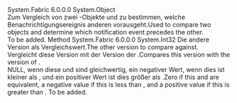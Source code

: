 <Type Name="ServiceEndpointsVersion" FullName="System.Fabric.ServiceEndpointsVersion">
  <TypeSignature Language="C#" Value="public sealed class ServiceEndpointsVersion" />
  <TypeSignature Language="ILAsm" Value=".class public auto ansi sealed beforefieldinit ServiceEndpointsVersion extends System.Object" />
  <TypeSignature Language="DocId" Value="T:System.Fabric.ServiceEndpointsVersion" />
  <TypeSignature Language="VB.NET" Value="Public NotInheritable Class ServiceEndpointsVersion" />
  <TypeSignature Language="F#" Value="type ServiceEndpointsVersion = class" />
  <AssemblyInfo>
    <AssemblyName>System.Fabric</AssemblyName>
    <AssemblyVersion>6.0.0.0</AssemblyVersion>
  </AssemblyInfo>
  <Base>
    <BaseTypeName>System.Object</BaseTypeName>
  </Base>
  <Interfaces />
  <Docs>
    <summary>
      <para><span data-ttu-id="ac75f-101">Zum Vergleich von zwei <see cref="T:System.Fabric.ServiceNotification" /> -Objekte und zu bestimmen, welche Benachrichtigungsereignis anderen vorausgeht.</span><span class="sxs-lookup"><span data-stu-id="ac75f-101">Used to compare two <see cref="T:System.Fabric.ServiceNotification" /> objects and determine which notification event precedes the other.</span></span></para>
    </summary>
    <remarks>To be added.</remarks>
  </Docs>
  <Members>
    <Member MemberName="Compare">
      <MemberSignature Language="C#" Value="public int Compare (System.Fabric.ServiceEndpointsVersion other);" />
      <MemberSignature Language="ILAsm" Value=".method public hidebysig instance int32 Compare(class System.Fabric.ServiceEndpointsVersion other) cil managed" />
      <MemberSignature Language="DocId" Value="M:System.Fabric.ServiceEndpointsVersion.Compare(System.Fabric.ServiceEndpointsVersion)" />
      <MemberSignature Language="VB.NET" Value="Public Function Compare (other As ServiceEndpointsVersion) As Integer" />
      <MemberSignature Language="F#" Value="member this.Compare : System.Fabric.ServiceEndpointsVersion -&gt; int" Usage="serviceEndpointsVersion.Compare other" />
      <MemberType>Method</MemberType>
      <AssemblyInfo>
        <AssemblyName>System.Fabric</AssemblyName>
        <AssemblyVersion>6.0.0.0</AssemblyVersion>
      </AssemblyInfo>
      <ReturnValue>
        <ReturnType>System.Int32</ReturnType>
      </ReturnValue>
      <Parameters>
        <Parameter Name="other" Type="System.Fabric.ServiceEndpointsVersion" />
      </Parameters>
      <Docs>
        <param name="other">
          <para><span data-ttu-id="ac75f-102">Die andere Version als Vergleichswert.</span><span class="sxs-lookup"><span data-stu-id="ac75f-102">The other version to compare against.</span></span></para>
        </param>
        <summary>
          <para><span data-ttu-id="ac75f-103">Vergleicht diese Version mit der Version der <paramref name="other" />.</span><span class="sxs-lookup"><span data-stu-id="ac75f-103">Compares this version with the version of <paramref name="other" />.</span></span></para>
        </summary>
        <returns>
          <para><span data-ttu-id="ac75f-104">NULL, wenn diese und <paramref name="other" /> sind gleichwertig, ein negativer Wert, wenn dies ist kleiner als <paramref name="other" />, und ein positiver Wert ist dies größer als <paramref name="other" />.</span><span class="sxs-lookup"><span data-stu-id="ac75f-104">Zero if this and <paramref name="other" /> are equivalent, a negative value if this is less than <paramref name="other" />, and a positive value if this is greater than <paramref name="other" />.</span></span></para>
        </returns>
        <remarks>To be added.</remarks>
      </Docs>
    </Member>
  </Members>
</Type>